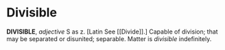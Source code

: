 # Divisible

**DIVISIBLE**, _adjective_ S as z. \[Latin See [[Divide]].\] Capable of division; that may be separated or disunited; separable. Matter is _divisible_ indefinitely.